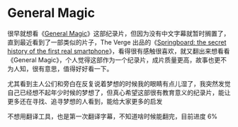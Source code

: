 # General Magic
很早就想看《[General Magic](https://movie.douban.com/subject/27073244/)》这部纪录片，但因为没有中文字幕就暂时搁置了，直到最近看到了一部类似的片子，The Verge 出品的《[Springboard: the secret history of the first real smartphone](https://www.youtube.com/watch?v=b9_Vh9h3Ohw)》，看得很有感触很喜欢，就又翻出来想看看《General Magic》，个人觉得这部作为一个纪录片，成片质量更高，故事也更不为人知，很有意思，值得好好看一下。

尤其看到主人公们和旁白在反复说着梦想的时候我的眼睛有点儿湿了，我突然发觉自己已经想不起年少时候的梦想了，但真心希望这部很有教育意义的纪录片，能让更多还在寻找、追寻梦想的人看到，能给大家更多的启发

不想用翻译工具，也是第一次翻译字幕，不知道啥时候能翻完，目前进度 6%
